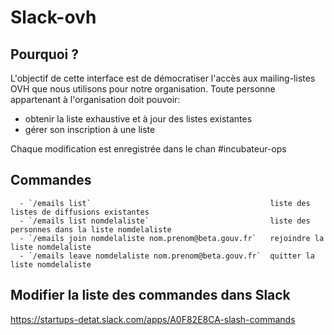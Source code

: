 # Slack-ovh

## Pourquoi ?

L'objectif de cette interface est de démocratiser l'accès aux mailing-listes OVH que nous utilisons pour notre organisation.
Toute personne appartenant à l'organisation doit pouvoir:
 - obtenir la liste exhaustive et à jour des listes existantes
 - gérer son inscription à une liste

Chaque modification est enregistrée dans le chan #incubateur-ops

## Commandes

```
  - `/emails list`                                        liste des listes de diffusions existantes
  - `/emails list nomdelaliste`                           liste des personnes dans la liste nomdelaliste
  - `/emails join nomdelaliste nom.prenom@beta.gouv.fr`   rejoindre la liste nomdelaliste
  - `/emails leave nomdelaliste nom.prenom@beta.gouv.fr`  quitter la liste nomdelaliste
```

## Modifier la liste des commandes dans Slack

https://startups-detat.slack.com/apps/A0F82E8CA-slash-commands
